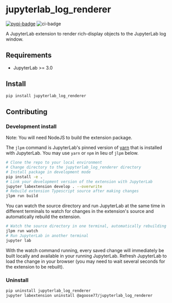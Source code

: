 # jupyterlab_log_renderer
[![pypi-badge][]][pypi] ![ci-badge][]

[pypi-badge]: https://img.shields.io/pypi/v/jupyterlab-log-renderer
[pypi]: https://pypi.org/project/jupyterlab-log-renderer
[ci-badge]: https://github.com/agoose77/jupyterlab-log-renderer/actions/workflows/build.yml/badge.svg

A JupyterLab extension to render rich-display objects to the JupyterLab log window.



## Requirements

* JupyterLab >= 3.0

## Install

```bash
pip install jupyterlab_log_renderer
```


## Contributing

### Development install

Note: You will need NodeJS to build the extension package.

The `jlpm` command is JupyterLab's pinned version of
[yarn](https://yarnpkg.com/) that is installed with JupyterLab. You may use
`yarn` or `npm` in lieu of `jlpm` below.

```bash
# Clone the repo to your local environment
# Change directory to the jupyterlab_log_renderer directory
# Install package in development mode
pip install -e .
# Link your development version of the extension with JupyterLab
jupyter labextension develop . --overwrite
# Rebuild extension Typescript source after making changes
jlpm run build
```

You can watch the source directory and run JupyterLab at the same time in different terminals to watch for changes in the extension's source and automatically rebuild the extension.

```bash
# Watch the source directory in one terminal, automatically rebuilding when needed
jlpm run watch
# Run JupyterLab in another terminal
jupyter lab
```

With the watch command running, every saved change will immediately be built locally and available in your running JupyterLab. Refresh JupyterLab to load the change in your browser (you may need to wait several seconds for the extension to be rebuilt).

### Uninstall

```bash
pip uninstall jupyterlab_log_renderer
jupyter labextension uninstall @agoose77/jupyterlab_log_renderer
```

